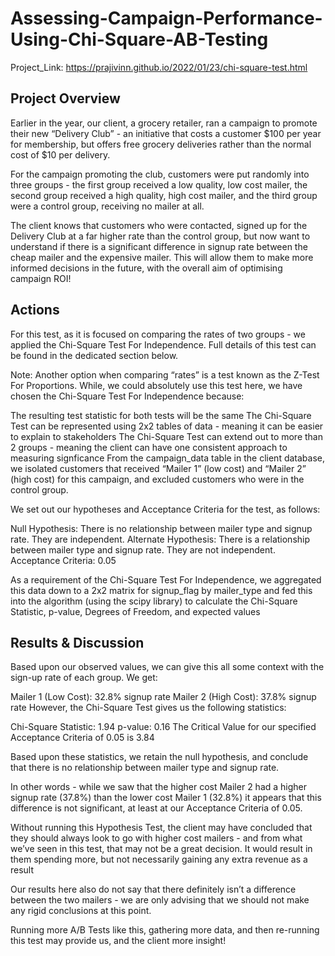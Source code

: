 # Assessing-Campaign-Performance-Using-Chi-Square-AB-Testing

Project_Link: https://prajivinn.github.io/2022/01/23/chi-square-test.html

## Project Overview

Earlier in the year, our client, a grocery retailer, ran a campaign to promote their new “Delivery Club” - an initiative that costs a customer $100 per year for membership, but offers free grocery deliveries rather than the normal cost of $10 per delivery.

For the campaign promoting the club, customers were put randomly into three groups - the first group received a low quality, low cost mailer, the second group received a high quality, high cost mailer, and the third group were a control group, receiving no mailer at all.

The client knows that customers who were contacted, signed up for the Delivery Club at a far higher rate than the control group, but now want to understand if there is a significant difference in signup rate between the cheap mailer and the expensive mailer. This will allow them to make more informed decisions in the future, with the overall aim of optimising campaign ROI!

## Actions
For this test, as it is focused on comparing the rates of two groups - we applied the Chi-Square Test For Independence. Full details of this test can be found in the dedicated section below.

Note: Another option when comparing “rates” is a test known as the Z-Test For Proportions. While, we could absolutely use this test here, we have chosen the Chi-Square Test For Independence because:

The resulting test statistic for both tests will be the same
The Chi-Square Test can be represented using 2x2 tables of data - meaning it can be easier to explain to stakeholders
The Chi-Square Test can extend out to more than 2 groups - meaning the client can have one consistent approach to measuring signficance
From the campaign_data table in the client database, we isolated customers that received “Mailer 1” (low cost) and “Mailer 2” (high cost) for this campaign, and excluded customers who were in the control group.

We set out our hypotheses and Acceptance Criteria for the test, as follows:

Null Hypothesis: There is no relationship between mailer type and signup rate. They are independent. Alternate Hypothesis: There is a relationship between mailer type and signup rate. They are not independent. Acceptance Criteria: 0.05

As a requirement of the Chi-Square Test For Independence, we aggregated this data down to a 2x2 matrix for signup_flag by mailer_type and fed this into the algorithm (using the scipy library) to calculate the Chi-Square Statistic, p-value, Degrees of Freedom, and expected values

## Results & Discussion
Based upon our observed values, we can give this all some context with the sign-up rate of each group. We get:

Mailer 1 (Low Cost): 32.8% signup rate
Mailer 2 (High Cost): 37.8% signup rate
However, the Chi-Square Test gives us the following statistics:

Chi-Square Statistic: 1.94
p-value: 0.16
The Critical Value for our specified Acceptance Criteria of 0.05 is 3.84

Based upon these statistics, we retain the null hypothesis, and conclude that there is no relationship between mailer type and signup rate.

In other words - while we saw that the higher cost Mailer 2 had a higher signup rate (37.8%) than the lower cost Mailer 1 (32.8%) it appears that this difference is not significant, at least at our Acceptance Criteria of 0.05.

Without running this Hypothesis Test, the client may have concluded that they should always look to go with higher cost mailers - and from what we’ve seen in this test, that may not be a great decision. It would result in them spending more, but not necessarily gaining any extra revenue as a result

Our results here also do not say that there definitely isn’t a difference between the two mailers - we are only advising that we should not make any rigid conclusions at this point.

Running more A/B Tests like this, gathering more data, and then re-running this test may provide us, and the client more insight!
